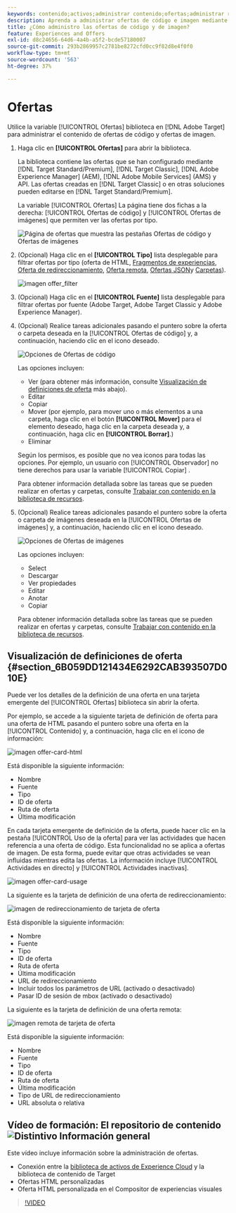 ```yaml
---
keywords: contenido;activos;administrar contenido;ofertas;administrar recursos;activar modo de selección;modo de selección
description: Aprenda a administrar ofertas de código e imagen mediante la biblioteca Ofertas de Adobe Target.
title: ¿Cómo administro las ofertas de código y de imagen?
feature: Experiences and Offers
exl-id: d8c24656-64d6-4a4b-a5f2-bcde57180007
source-git-commit: 293b2869957c2781be8272cfd0cc9f82d8e4f0f0
workflow-type: tm+mt
source-wordcount: '563'
ht-degree: 37%

---
```


# Ofertas

Utilice la variable [!UICONTROL Ofertas] biblioteca en [!DNL Adobe Target] para administrar el contenido de ofertas de código y ofertas de imagen.

1. Haga clic en **[!UICONTROL Ofertas]** para abrir la biblioteca.

   La biblioteca contiene las ofertas que se han configurado mediante [!DNL Target Standard/Premium], [!DNL Target Classic], [!DNL Adobe Experience Manager] (AEM), [!DNL Adobe Mobile Services] (AMS) y API. Las ofertas creadas en [!DNL Target Classic] o en otras soluciones pueden editarse en [!DNL Target Standard/Premium].

   La variable [!UICONTROL Ofertas] La página tiene dos fichas a la derecha: [!UICONTROL Ofertas de código] y [!UICONTROL Ofertas de imágenes] que permiten ver las ofertas por tipo.

   ![Página de ofertas que muestra las pestañas Ofertas de código y Ofertas de imágenes](/help/main/c-experiences/c-manage-content/assets/offers-page.png)

1. (Opcional) Haga clic en el **[!UICONTROL Tipo]** lista desplegable para filtrar ofertas por tipo (oferta de HTML, [Fragmentos de experiencias](/help/main/c-experiences/c-manage-content/aem-experience-fragments.md), [Oferta de redireccionamiento](/help/main/c-experiences/c-manage-content/offer-redirect.md), [Oferta remota](/help/main/c-experiences/c-manage-content/about-remote-offers.md), [Ofertas JSON](/help/main/c-experiences/c-manage-content/create-json-offer.md)y [Carpetas](/help/main/c-experiences/c-manage-content/create-content-folder.md)).

   ![imagen offer_filter](assets/offers_filter.png)

1. (Opcional) Haga clic en el **[!UICONTROL Fuente]** lista desplegable para filtrar ofertas por fuente (Adobe Target, Adobe Target Classic y Adobe Experience Manager).

1. (Opcional) Realice tareas adicionales pasando el puntero sobre la oferta o carpeta deseada en la [!UICONTROL Ofertas de código] y, a continuación, haciendo clic en el icono deseado.

   ![Opciones de Ofertas de código](assets/offer-picker-large.png)

   Las opciones incluyen:

   * Ver (para obtener más información, consulte [Visualización de definiciones de oferta](#section_6B059DD121434E6292CAB393507D010E) más abajo).
   * Editar  
   * Copiar  
   * Mover (por ejemplo, para mover uno o más elementos a una carpeta, haga clic en el botón **[!UICONTROL Mover]** para el elemento deseado, haga clic en la carpeta deseada y, a continuación, haga clic en **[!UICONTROL Borrar]**.)
   * Eliminar

   Según los permisos, es posible que no vea iconos para todas las opciones. Por ejemplo, un usuario con [!UICONTROL Observador] no tiene derechos para usar la variable [!UICONTROL Copiar] .

   Para obtener información detallada sobre las tareas que se pueden realizar en ofertas y carpetas, consulte [Trabajar con contenido en la biblioteca de recursos](/help/main/c-experiences/c-manage-content/assets-working.md).

1. (Opcional) Realice tareas adicionales pasando el puntero sobre la oferta o carpeta de imágenes deseada en la [!UICONTROL Ofertas de imágenes] y, a continuación, haciendo clic en el icono deseado.

   ![Opciones de Ofertas de imágenes](/help/main/c-experiences/c-manage-content/assets/image-offers-icons.png)

   Las opciones incluyen:

   * Select
   * Descargar  
   * Ver propiedades
   * Editar  
   * Anotar
   * Copiar  

   Para obtener información detallada sobre las tareas que se pueden realizar en ofertas y carpetas, consulte [Trabajar con contenido en la biblioteca de recursos](/help/main/c-experiences/c-manage-content/assets-working.md).

## Visualización de definiciones de oferta {#section_6B059DD121434E6292CAB393507D010E}

Puede ver los detalles de la definición de una oferta en una tarjeta emergente del [!UICONTROL Ofertas] biblioteca sin abrir la oferta.

Por ejemplo, se accede a la siguiente tarjeta de definición de oferta para una oferta de HTML pasando el puntero sobre una oferta en la [!UICONTROL Contenido] y, a continuación, haga clic en el icono de información:

![imagen offer-card-html](assets/offer-card-html.png)

Está disponible la siguiente información:

* Nombre
* Fuente
* Tipo
* ID de oferta
* Ruta de oferta
* Última modificación

En cada tarjeta emergente de definición de la oferta, puede hacer clic en la pestaña [!UICONTROL Uso de la oferta] para ver las actividades que hacen referencia a una oferta de código. Esta funcionalidad no se aplica a ofertas de imagen. De esta forma, puede evitar que otras actividades se vean influidas mientras edita las ofertas. La información incluye [!UICONTROL Actividades en directo] y [!UICONTROL Actividades inactivas].

![imagen offer-card-usage](assets/offer-card-usage.png)

La siguiente es la tarjeta de definición de una oferta de redireccionamiento:

![imagen de redireccionamiento de tarjeta de oferta](assets/offer-card-redirect.png)

Está disponible la siguiente información:

* Nombre
* Fuente
* Tipo
* ID de oferta
* Ruta de oferta
* Última modificación
* URL de redireccionamiento
* Incluir todos los parámetros de URL (activado o desactivado)
* Pasar ID de sesión de mbox (activado o desactivado)

La siguiente es la tarjeta de definición de una oferta remota:

![imagen remota de tarjeta de oferta](assets/offer-card-remote.png)

Está disponible la siguiente información:

* Nombre
* Fuente
* Tipo
* ID de oferta
* Ruta de oferta
* Última modificación
* Tipo de URL de redireccionamiento
* URL absoluta o relativa

## Vídeo de formación: El repositorio de contenido ![Distintivo Información general](/help/main/assets/overview.png)

Este vídeo incluye información sobre la administración de ofertas.

* Conexión entre la [biblioteca de activos de Experience Cloud](https://experienceleague.adobe.com/docs/core-services/interface/assets/creative-cloud.html) y la biblioteca de contenido de Target
* Ofertas HTML personalizadas
* Oferta HTML personalizada en el Compositor de experiencias visuales

>[!VIDEO](https://video.tv.adobe.com/v/17387)
